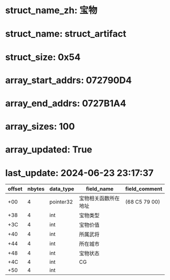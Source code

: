 # struct_name_zh: 宝物
# struct_name: struct_artifact
# struct_size: 0x54
# array_start_addrs: 072790D4
# array_end_addrs: 0727B1A4
# array_sizes: 100
# array_updated: True
# last_update: 2024-06-23 23:17:37


| offset | nbytes | data_type | field_name           | field_comment |
| ------ | ------ | --------- | -------------------- | ------------- |
| +00    | 4      | pointer32 | 宝物相关函数所在地址 | (68 C5 79 00) |
| +38    | 4      | int       | 宝物类型             |               |
| +3C    | 4      | int       | 宝物价值             |               |
| +40    | 4      | int       | 所属武将             |               |
| +44    | 4      | int       | 所在城市             |               |
| +48    | 4      | int       | 宝物状态             |               |
| +4C    | 4      | int       | CG                   |               |
| +50    | 4      | int       |                      |               |
